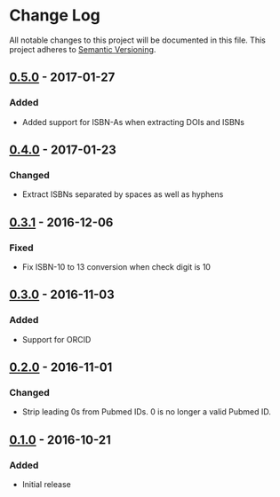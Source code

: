 # Change Log
All notable changes to this project will be documented in this file. This
project adheres to [Semantic Versioning](http://semver.org/).

## [0.5.0] - 2017-01-27
### Added
- Added support for ISBN-As when extracting DOIs and ISBNs

## [0.4.0] - 2017-01-23
### Changed
- Extract ISBNs separated by spaces as well as hyphens

## [0.3.1] - 2016-12-06
### Fixed
- Fix ISBN-10 to 13 conversion when check digit is 10

## [0.3.0] - 2016-11-03
### Added
- Support for ORCID

## [0.2.0] - 2016-11-01
### Changed
- Strip leading 0s from Pubmed IDs. 0 is no longer a valid Pubmed ID.

## [0.1.0] - 2016-10-21
### Added
- Initial release

[0.1.0]: https://github.com/altmetric/identifiers/releases/tag/v0.1.0
[0.2.0]: https://github.com/altmetric/identifiers/releases/tag/v0.2.0
[0.3.0]: https://github.com/altmetric/identifiers/releases/tag/v0.2.0
[0.3.1]: https://github.com/altmetric/identifiers/releases/tag/v0.3.1
[0.4.0]: https://github.com/altmetric/identifiers/releases/tag/v0.4.0
[0.5.0]: https://github.com/altmetric/identifiers/releases/tag/v0.5.0
